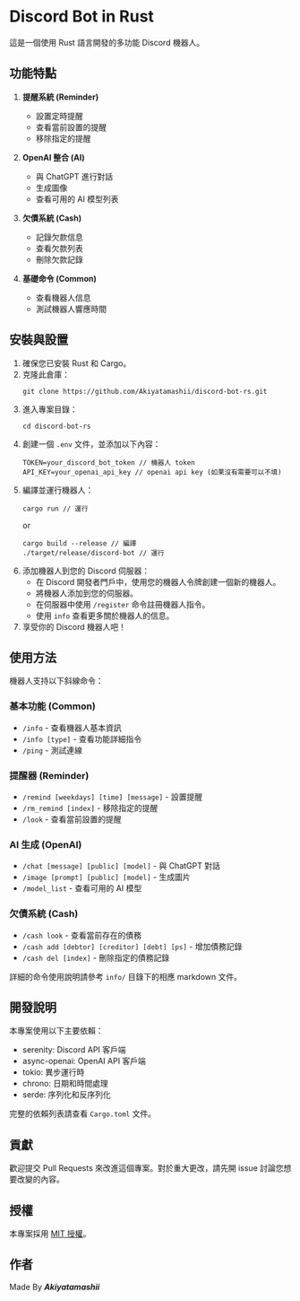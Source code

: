 # Discord Bot in Rust

這是一個使用 Rust 語言開發的多功能 Discord 機器人。

## 功能特點

1. **提醒系統 (Reminder)**

   - 設置定時提醒
   - 查看當前設置的提醒
   - 移除指定的提醒

2. **OpenAI 整合 (AI)**

   - 與 ChatGPT 進行對話
   - 生成圖像
   - 查看可用的 AI 模型列表

3. **欠債系統 (Cash)**

   - 記錄欠款信息
   - 查看欠款列表
   - 刪除欠款記錄

4. **基礎命令 (Common)**
   - 查看機器人信息
   - 測試機器人響應時間

## 安裝與設置

1. 確保您已安裝 Rust 和 Cargo。
2. 克隆此倉庫：
   ```
   git clone https://github.com/Akiyatamashii/discord-bot-rs.git
   ```
3. 進入專案目錄：
   ```
   cd discord-bot-rs
   ```
4. 創建一個 `.env` 文件，並添加以下內容：
   ```
   TOKEN=your_discord_bot_token // 機器人 token
   API_KEY=your_openai_api_key // openai api key (如果沒有需要可以不填)
   ```
5. 編譯並運行機器人：
   ```
   cargo run // 運行
   ```
   or
   ```
   cargo build --release // 編譯
   ./target/release/discord-bot // 運行
   ```
6. 添加機器人到您的 Discord 伺服器：
   - 在 Discord 開發者門戶中，使用您的機器人令牌創建一個新的機器人。
   - 將機器人添加到您的伺服器。
   - 在伺服器中使用 `/register` 命令註冊機器人指令。
   - 使用 `info` 查看更多關於機器人的信息。
7. 享受你的 Discord 機器人吧！

## 使用方法

機器人支持以下斜線命令：

### 基本功能 (Common)

- `/info` - 查看機器人基本資訊
- `/info [type]` - 查看功能詳細指令
- `/ping` - 測試連線

### 提醒器 (Reminder)

- `/remind [weekdays] [time] [message]` - 設置提醒
- `/rm_remind [index]` - 移除指定的提醒
- `/look` - 查看當前設置的提醒

### AI 生成 (OpenAI)

- `/chat [message] [public] [model]` - 與 ChatGPT 對話
- `/image [prompt] [public] [model]` - 生成圖片
- `/model_list` - 查看可用的 AI 模型

### 欠債系統 (Cash)

- `/cash look` - 查看當前存在的債務
- `/cash add [debtor] [creditor] [debt] [ps]` - 增加債務記錄
- `/cash del [index]` - 刪除指定的債務記錄

詳細的命令使用說明請參考 `info/` 目錄下的相應 markdown 文件。

## 開發說明

本專案使用以下主要依賴：

- serenity: Discord API 客戶端
- async-openai: OpenAI API 客戶端
- tokio: 異步運行時
- chrono: 日期和時間處理
- serde: 序列化和反序列化

完整的依賴列表請查看 `Cargo.toml` 文件。

## 貢獻

歡迎提交 Pull Requests 來改進這個專案。對於重大更改，請先開 issue 討論您想要改變的內容。

## 授權

本專案採用 [MIT 授權](LICENSE)。

## 作者

Made By **_Akiyatamashii_**
